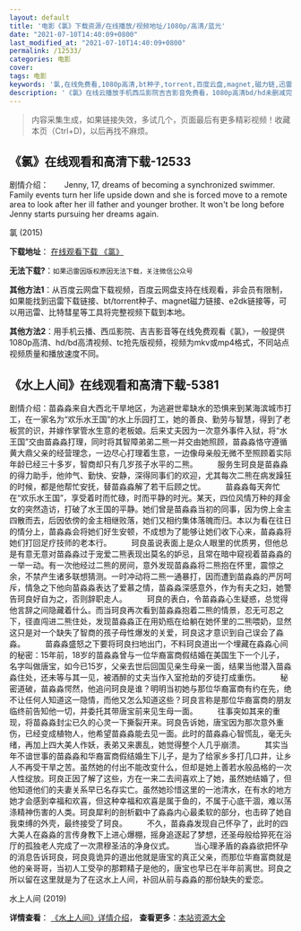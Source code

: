 ```yaml
---
layout: default
title: '电影《氯》下载资源/在线播放/视频地址/1080p/高清/蓝光'
date: "2021-07-10T14:40:09+0800"
last_modified_at: "2021-07-10T14:40:09+0800"
permalink: /12533/
categories: 电影
cover:
tags: 电影
keywords: '氯,在线免费看,1080p高清,bt种子,torrent,百度云盘,magnet,磁力链,迅雷下载资源'
description: '《氯》在线云播放手机西瓜影院吉吉影音免费看，1080p高清bd/hd未删减完整版和tc抢先枪版，mkv/mp4格式，附带bt/torrent种子、magnet/磁力链、百度云盘、网盘资源迅雷下载链接'
---
```


>内容采集生成，如果链接失效，多试几个，页面最后有更多精彩视频！收藏本页（Ctrl+D)，以后再找不麻烦。


## 《氯》在线观看和高清下载-12533

剧情介绍：　　Jenny, 17, dreams of becoming a synchronized swimmer. Family events turn her life upside down and she is forced move to a remote area to look after her ill father and younger brother. It won't be long before Jenny starts pursuing her dreams again.


氯 (2015)

**下载地址**： [在线观看下载 《氯》](https://www.btbtdy.me/btdy/dy6826.html) 


**无法下载?**：`如果迅雷因版权原因无法下载，关注微信公众号 `

**其他方法1**：从百度云网盘下载视频，百度云网盘支持在线观看，非会员有限制，如果能找到迅雷下载链接、bt/torrent种子、magnet磁力链接、e2dk链接等，可以用迅雷、比特彗星等工具将完整视频下载到本地。

**其他方法2**：用手机云播、西瓜影院、吉吉影音等在线免费观看《氯》，一般提供1080p高清、hd/bd高清视频、tc抢先版视频，视频为mkv或mp4格式，不同站点视频质量和播放速度不同。


## 《水上人间》在线观看和高清下载-5381

剧情介绍：苗淼淼来自大西北干旱地区，为逃避世辈缺水的恐惧来到某海滨城市打工，在一家名为“欢乐水王国”的水上乐园打工，她的善良、勤劳与智慧，得到了老板赏的识，并嫁作掌管水生意的老板娘。后来丈夫因为一次意外事件入狱，将“水王国”交由苗淼淼打理，同时将其智障弟弟二熊一并交由她照顾，苗淼淼恪守遵循黄大鼎父亲的经营理念，一边尽心打理着生意，一边像母亲般无微不至照顾着实际年龄已经三十多岁，智商却只有几岁孩子水平的二熊。  　　服务生珂良是苗淼淼的得力助手，他帅气、勤快、安静，深得同事们的欢迎，尤其每次二熊在病发躁狂的时候，都是他帮忙安抚，替苗淼淼解了若干后顾之忧。  　　苗淼淼每天奔忙在“欢乐水王国”，享受着时而忙碌，时而平静的时光。某天，四位风情万种的拜金女的突然造访，打破了水王国的平静。她们曾是苗淼淼当初的同事，因为傍上金主四散而去，后因依傍的金主相继败落，她们又相约集体落魄而归。本以为看在往日的情分上，苗淼淼会将她们好生安顿，不成想为了能够让她们收下心来，苗淼淼将她们打回足疗技师的老本行。  　　珂良虽说表面上是众人眼里的优质男，但他总是有意无意对苗淼淼过于宠爱二熊表现出莫名的妒忌，且常在暗中窥视着苗淼淼的一举一动。有一次他经过二熊的房间，意外发现苗淼淼将二熊抱在怀里，震惊之余，不禁产生诸多联想猜测。一时冲动将二熊一通暴打，因而遭到苗淼淼的严厉呵斥，情急之下他向苗淼淼表达了爱慕之情，苗淼淼深感意外，作为有夫之妇，她警告珂良好自为之，否则辞职走人。  　　珂良的表白，令苗淼淼心生疑惑，总觉得他言辞之间隐藏着什么。而当珂良再次看到苗淼淼抱着二熊的情景，忍无可忍之下，径直闯进二熊住处，发现苗淼淼正在用奶瓶在给躺在她怀里的二熊喂奶，显然这只是对一个缺失了智商的孩子母性爆发的关爱，珂良这才意识到自己误会了淼淼。  　　苗淼淼盛怒之下要将珂良扫地出门，不料珂良道出一个埋藏在淼淼心间的秘密：15年前，18岁的苗淼淼曾与一位华裔富商假结婚在美国生下一个儿子，名字叫做唐宝，如今已15岁，父亲去世后回国见亲生母亲一面，结果当他潜入苗淼淼住处，还未等与其一见，被酒醉的丈夫当作入室抢劫的歹徒打成重伤。  　　秘密道破，苗淼淼愕然，他追问珂良是谁？明明当初她与那位华裔富商有约在先，绝不让任何人知道这一隐情，而他又怎么知道这些？珂良言称是那位华裔富商的朋友临终前告知他一切，并委托其带唐宝前来见生母一面。  　　往事突如其来的重现，将苗淼淼封尘已久的心灵一下撕裂开来。珂良告诉她，唐宝因为那次意外重伤，已经变成植物人，他希望苗淼淼能去见一面。此时的苗淼淼心智慌乱，毫无头绪，再加上四大美人作妖，表弟又来裹乱，她觉得整个人几乎崩溃。  　　其实当年不谙世事的苗淼淼和华裔富商假结婚生下儿子，是为了给家乡多打几口井，让乡人不再受干旱之苦。虽然她的付出不能改变什么，但却是她上善若水般品格的一次人性绽放。珂良正因了解了这些，方在一来二去间喜欢上了她，虽然她结婚了，但他知道他们的夫妻关系早已名存实亡。虽然她珍惜这里的一池清水，在有水的地方她才会感到幸福和欢喜，但这种幸福和欢喜是属于鱼的，不属于心底干涸，难以荡涤精神伤害的人类。珂良犀利的剖析戳中了淼淼内心最柔软的部分，也击碎了她自我束缚的外壳，最终接受了珂良。  　　不久，苗淼淼发现自己怀孕了，此时的四大美人在淼淼的言传身教下上进心爆棚，摇身追逐起了梦想，还圣母般给猝死在浴厅的孤独老人完成了一次肃穆圣洁的净身仪式。  　　当心理矛盾的淼淼欲把怀孕的消息告诉珂良，珂良竟诡异的道出他就是唐宝的真正父亲，而那位华裔富商就是他的亲哥哥，当初人工受孕的那颗精子是他的，唐宝也早已在半年前离世。珂良之所以留在这里就是为了在这水上人间，补回从前与淼淼的那份缺失的爱恋。


水上人间 (2019)

**详情查看**： [《水上人间》详情介绍](/movie/5381/)， **查看更多**：[本站资源大全](/movie/t/all/)

